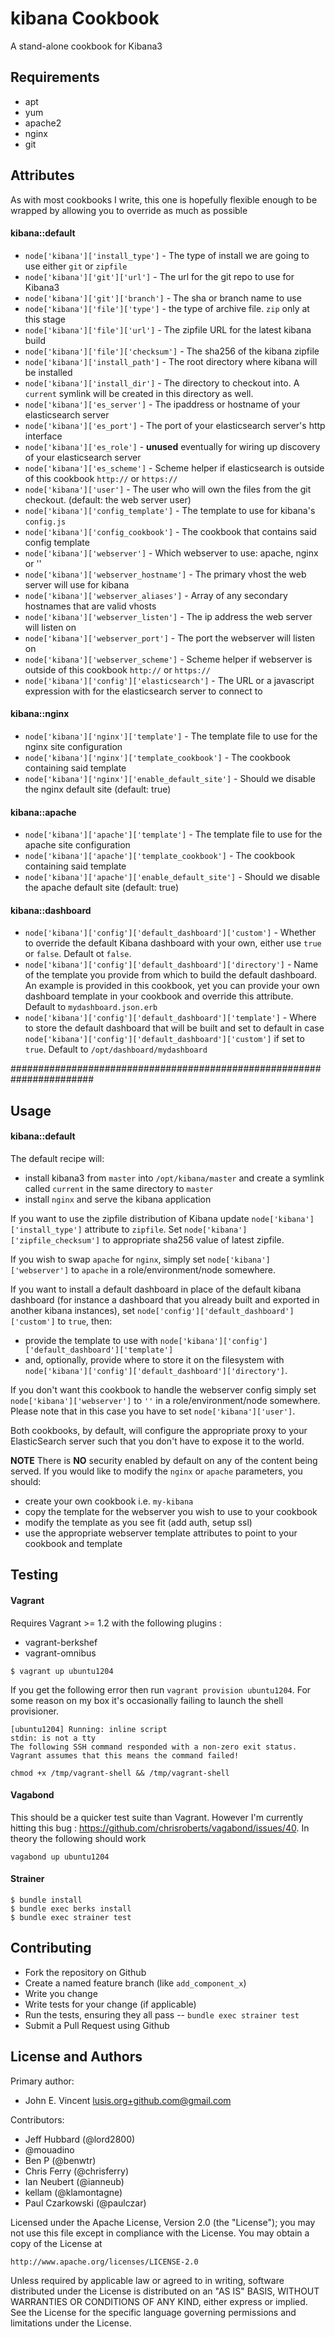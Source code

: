 kibana Cookbook
===============
A stand-alone cookbook for Kibana3

Requirements
------------
- apt
- yum
- apache2
- nginx
- git


Attributes
----------
As with most cookbooks I write, this one is hopefully flexible enough to be wrapped by allowing you to override as much as possible

#### kibana::default

- `node['kibana']['install_type']` - The type of install we are going to use either `git` or `zipfile`
- `node['kibana']['git']['url']` - The url for the git repo to use for Kibana3
- `node['kibana']['git']['branch']` - The sha or branch name to use
- `node['kibana']['file']['type']` - the type of archive file.  `zip` only at this stage
- `node['kibana']['file']['url']` - The zipfile URL for the latest kibana build
- `node['kibana']['file']['checksum']` - The sha256 of the kibana zipfile
- `node['kibana']['install_path']` - The root directory where kibana will be installed
- `node['kibana']['install_dir']` - The directory to checkout into. A `current` symlink will be created in this directory as well.
- `node['kibana']['es_server']` - The ipaddress or hostname of your elasticsearch server
- `node['kibana']['es_port']` - The port of your elasticsearch server's http interface
- `node['kibana']['es_role']` - **unused** eventually for wiring up discovery of your elasticsearch server
- `node['kibana']['es_scheme']` - Scheme helper if elasticsearch is outside of this cookbook `http://` or `https://`
- `node['kibana']['user']` - The user who will own the files from the git checkout. (default: the web server user)
- `node['kibana']['config_template']` - The template to use for kibana's `config.js`
- `node['kibana']['config_cookbook']` - The cookbook that contains said config template
- `node['kibana']['webserver']` - Which webserver to use: apache, nginx or '' 
- `node['kibana']['webserver_hostname']` - The primary vhost the web server will use for kibana
- `node['kibana']['webserver_aliases']` - Array of any secondary hostnames that are valid vhosts
- `node['kibana']['webserver_listen']` - The ip address the web server will listen on
- `node['kibana']['webserver_port']` - The port the webserver will listen on
- `node['kibana']['webserver_scheme']` - Scheme helper if webserver is outside of this cookbook `http://` or `https://`
- `node['kibana']['config']['elasticsearch']` - The URL or a javascript expression with for the elasticsearch server to connect to

#### kibana::nginx

- `node['kibana']['nginx']['template']` - The template file to use for the nginx site configuration
- `node['kibana']['nginx']['template_cookbook']` - The cookbook containing said template
- `node['kibana']['nginx']['enable_default_site']` - Should we disable the nginx default site (default: true)

#### kibana::apache

- `node['kibana']['apache']['template']` - The template file to use for the apache site configuration
- `node['kibana']['apache']['template_cookbook']` - The cookbook containing said template
- `node['kibana']['apache']['enable_default_site']` - Should we disable the apache default site (default: true)

#### kibana::dashboard
- `node['kibana']['config']['default_dashboard']['custom']` - Whether to override the default Kibana dashboard with your own, either use `true` or `false`. Default ot `false`.
- `node['kibana']['config']['default_dashboard']['directory']` - Name of the template you provide from which to build the default dashboard. An example is provided in this cookbook, yet you can provide your own dashboard template in your cookbook and override this attribute. Default to `mydashboard.json.erb`
- `node['kibana']['config']['default_dashboard']['template']` - Where to store the default dashboard that will be built and set to default in case `node['kibana']['config']['default_dashboard']['custom']` if set to `true`. Default to `/opt/dashboard/mydashboard`

#######################################################################

Usage
-----
#### kibana::default
The default recipe will:

- install kibana3 from `master` into `/opt/kibana/master` and create a symlink called `current` in the same directory to `master`
- install `nginx` and serve the kibana application

If you want to use the zipfile distribution of Kibana update `node['kibana']['install_type']` attribute to `zipfile`.  Set `node['kibana']['zipfile_checksum']` to appropriate sha256 value of latest zipfile.

If you wish to swap `apache` for `nginx`, simply set `node['kibana']['webserver']` to `apache` in a role/environment/node somewhere.

If you want to install a default dashboard in place of the default kibana dashboard (for instance a dashboard that you already built and exported in another kibana instances), set `node['config']['default_dashboard']['custom']` to `true`, then:
- provide the template to use with `node['kibana']['config']['default_dashboard']['template']`
- and, optionally, provide where to store it on the filesystem with `node['kibana']['config']['default_dashboard']['directory']`.

If you don't want this cookbook to handle the webserver config simply set `node['kibana']['webserver']` to `''` in a role/environment/node somewhere.
Please note that in this case you have to set `node['kibana']['user']`.

Both cookbooks, by default, will configure the appropriate proxy to your ElasticSearch server such that you don't have to expose it to the world.

**NOTE**
There is **NO** security enabled by default on any of the content being served.
If you would like to modify the `nginx` or `apache` parameters, you should:

- create your own cookbook i.e. `my-kibana`
- copy the template for the webserver you wish to use to your cookbook
- modify the template as you see fit (add auth, setup ssl)
- use the appropriate webserver template attributes to point to your cookbook and template

Testing
-------
#### Vagrant

Requires Vagrant >= 1.2 with the following plugins :

* vagrant-berkshef
* vagrant-omnibus

```
$ vagrant up ubuntu1204
```

If you get the following error then run `vagrant provision ubuntu1204`.  For some reason on my box it's occasionally failing to launch the shell provisioner.

```
[ubuntu1204] Running: inline script
stdin: is not a tty
The following SSH command responded with a non-zero exit status.
Vagrant assumes that this means the command failed!

chmod +x /tmp/vagrant-shell && /tmp/vagrant-shell
```

#### Vagabond

This should be a quicker test suite than Vagrant.   However I'm currently hitting 
this bug : https://github.com/chrisroberts/vagabond/issues/40.   In theory the following should work

```
vagabond up ubuntu1204
```


#### Strainer

```
$ bundle install
$ bundle exec berks install
$ bundle exec strainer test
```

Contributing
------------
- Fork the repository on Github
- Create a named feature branch (like `add_component_x`)
- Write you change
- Write tests for your change (if applicable)
- Run the tests, ensuring they all pass
-- `bundle exec strainer test`
- Submit a Pull Request using Github

License and Authors
-------------------
Primary author:

- John E. Vincent <lusis.org+github.com@gmail.com>

Contributors:

- Jeff Hubbard (@lord2800)
- @mouadino
- Ben P (@benwtr)
- Chris Ferry (@chrisferry)
- Ian Neubert (@ianneub)
- kellam (@klamontagne)
- Paul Czarkowski (@paulczar)

Licensed under the Apache License, Version 2.0 (the "License");
you may not use this file except in compliance with the License.
You may obtain a copy of the License at

    http://www.apache.org/licenses/LICENSE-2.0

Unless required by applicable law or agreed to in writing, software
distributed under the License is distributed on an "AS IS" BASIS,
WITHOUT WARRANTIES OR CONDITIONS OF ANY KIND, either express or implied.
See the License for the specific language governing permissions and
limitations under the License.

